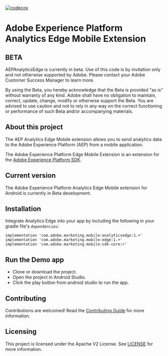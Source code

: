 [![codecov](https://codecov.io/gh/adobe/aepsdk-analyticsedge-android/branch/main/graph/badge.svg?token=RPX6W35DI5)](https://codecov.io/gh/adobe/aepsdk-analyticsedge-android)
# Adobe Experience Platform Analytics Edge Mobile Extension

## BETA

AEPAnalyticsEdge is currently in beta. Use of this code is by invitation only and not otherwise supported by Adobe. Please contact your Adobe Customer Success Manager to learn more.

By using the Beta, you hereby acknowledge that the Beta is provided "as is" without warranty of any kind. Adobe shall have no obligation to maintain, correct, update, change, modify or otherwise support the Beta. You are advised to use caution and not to rely in any way on the correct functioning or performance of such Beta and/or accompanying materials.

## About this project

The AEP Analytics Edge Mobile extension allows you to send analytics data to the Adobe Experience Platform (AEP) from a mobile application.

The Adobe Experience Platform Edge Mobile Extension is an extension for the [Adobe Experience Platform SDK](https://github.com/Adobe-Marketing-Cloud/acp-sdks).

## Current version
The Adobe Experience Platform Analytics Edge Mobile extension for Android is currently in Beta development.

## Installation
Integrate Analytics Edge into your app by including the following in your gradle file's `dependencies`:

```
implementation 'com.adobe.marketing.mobile:analyticsedge:1.+'
implementation 'com.adobe.marketing.mobile:edge:1.+'
implementation 'com.adobe.marketing.mobile:sdk-core:+'
```

## Run the Demo app
- Clone or download the project.
- Open the project in Android Studio.
- Click the play button from android studio to run the app.

## Contributing

Contributions are welcomed! Read the [Contributing Guide](./.github/CONTRIBUTING.md) for more information.

## Licensing

This project is licensed under the Apache V2 License. See [LICENSE](LICENSE) for more information.
